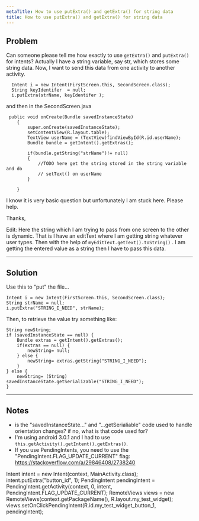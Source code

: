 ```yaml
---
metaTitle: How to use putExtra() and getExtra() for string data
title: How to use putExtra() and getExtra() for string data
---
```


## Problem

Can someone please tell me how exactly to use `getExtra()` and `putExtra()` for intents? Actually I have a string variable, say str, which stores some string data. Now, I want to send this data from one activity to another activity. 



```
  Intent i = new Intent(FirstScreen.this, SecondScreen.class);   
  String keyIdentifer  = null;
  i.putExtra(strName, keyIdentifer );

```

and then in the SecondScreen.java



```
 public void onCreate(Bundle savedInstanceState) 
    {
        super.onCreate(savedInstanceState);
        setContentView(R.layout.table);
        TextView userName = (TextView)findViewById(R.id.userName);
        Bundle bundle = getIntent().getExtras();

        if(bundle.getString("strName")!= null)
        {
            //TODO here get the string stored in the string variable and do 
            // setText() on userName 
        }

    }

```

I know it is very basic question but unfortunately I am stuck here. 
Please help.


Thanks,


Edit: Here the string which I am trying to pass from one screen to the other is dynamic.
That is I have an editText where I am getting string whatever user types. Then with the help of `myEditText.getText().toString()` . I am getting the entered value as a string then I have to pass this data.



---

## Solution

Use this to "put" the file...



```
Intent i = new Intent(FirstScreen.this, SecondScreen.class);   
String strName = null;
i.putExtra("STRING_I_NEED", strName);

```

Then, to retrieve the value try something like:



```
String newString;
if (savedInstanceState == null) {
    Bundle extras = getIntent().getExtras();
    if(extras == null) {
        newString= null;
    } else {
        newString= extras.getString("STRING_I_NEED");
    }
} else {
    newString= (String) savedInstanceState.getSerializable("STRING_I_NEED");
}

```


---

## Notes

- is the "savedInstanceState..." and "...getSerialiable" code used to handle orientation changes? if no, what is that code used for?
- I'm using android 3.0.1 and I had to use `this.getActivity().getIntent().getExtras()`.
- If you use PendingIntents, you need to use the "PendingIntent.FLAG_UPDATE_CURRENT" flag:
https://stackoverflow.com/a/29846408/2738240

Intent intent = new Intent(context, MainActivity.class);
            intent.putExtra("button_id", 1);
            PendingIntent pendingIntent = PendingIntent.getActivity(context, 0, intent, PendingIntent.FLAG_UPDATE_CURRENT);
            RemoteViews views = new RemoteViews(context.getPackageName(), R.layout.my_test_widget);
            views.setOnClickPendingIntent(R.id.my_test_widget_button_1, pendingIntent);
